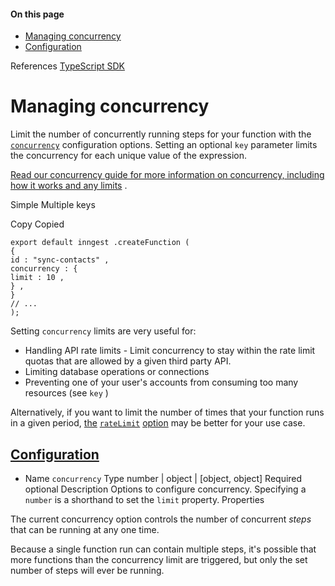 #### On this page

- [Managing concurrency](\docs\functions\concurrency#managing-concurrency)
- [Configuration](\docs\functions\concurrency#configuration)

References [TypeScript SDK](\docs\reference\typescript)

# Managing concurrency

Limit the number of concurrently running steps for your function with the [`concurrency`](\docs\reference\functions\create#configuration) configuration options. Setting an optional `key` parameter limits the concurrency for each unique value of the expression.

[Read our concurrency guide for more information on concurrency, including how it works and any limits](\docs\guides\concurrency) .

Simple Multiple keys

Copy Copied

```
export default inngest .createFunction (
{
id : "sync-contacts" ,
concurrency : {
limit : 10 ,
} ,
}
// ...
);
```

Setting `concurrency` limits are very useful for:

- Handling API rate limits - Limit concurrency to stay within the rate limit quotas that are allowed by a given third party API.
- Limiting database operations or connections
- Preventing one of your user's accounts from consuming too many resources (see `key` )

Alternatively, if you want to limit the number of times that your function runs in a given period, [the](\docs\reference\functions\rate-limit) [`rateLimit`](\docs\reference\functions\rate-limit) [option](\docs\reference\functions\rate-limit) may be better for your use case.

## [Configuration](\docs\functions\concurrency#configuration)

- Name `concurrency` Type number | object | [object, object] Required optional Description Options to configure concurrency. Specifying a `number` is a shorthand to set the `limit` property. Properties

The current concurrency option controls the number of concurrent *steps* that can be running at any one time.

Because a single function run can contain multiple steps, it's possible that more functions than the concurrency limit are triggered, but only the set number of steps will ever be running.